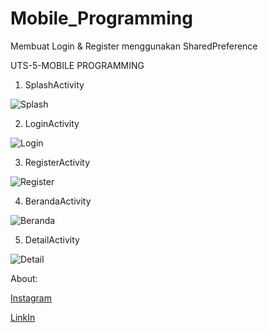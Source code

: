 # Mobile_Programming
Membuat Login & Register menggunakan SharedPreference

UTS-5-MOBILE PROGRAMMING


1. SplashActivity

![Splash](https://user-images.githubusercontent.com/61817589/147021317-6ca748b1-d925-4f4e-a39a-c17cffbf856d.png) 

2. LoginActivity

![Login](https://user-images.githubusercontent.com/61817589/147021360-8e5df661-9413-4ac9-aaf5-6b40b42c03f8.png)

3. RegisterActivity

![Register](https://user-images.githubusercontent.com/61817589/147021403-5c83d6ef-4bb3-4b39-a22b-dfd560ee7a91.png)

4. BerandaActivity

![Beranda](https://user-images.githubusercontent.com/61817589/147021425-439391e8-b6d2-4c08-a391-139bc5c41921.png)

5. DetailActivity

![Detail](https://user-images.githubusercontent.com/61817589/147021469-ae0e110f-2f5b-4288-8399-daa584e7004b.png)


About:

[Instagram](https://www.instagram.com/hels.ae/)

[LinkIn](https://www.linkedin.com/in/helmisalsabila9/)
